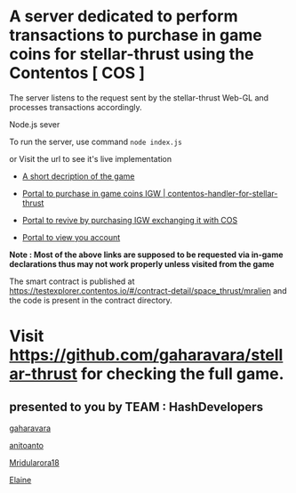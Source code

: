 # A server dedicated to perform transactions to purchase in game coins for stellar-thrust using the Contentos [ COS ]

The server listens to the request sent by the stellar-thrust Web-GL and processes transactions accordingly.


Node.js sever


To run the server, use command `node index.js`


or Visit the url to see it's live implementation 
* [A short decription of the game ](https://block-contentos.herokuapp.com/)

* [Portal to purchase in game coins IGW | contentos-handler-for-stellar-thrust ](https://block-contentos.herokuapp.com/transact)

* [Portal to revive by purchasing IGW exchanging it with COS ](https://block-contentos.herokuapp.com/revive)

* [Portal to view you account ](https://block-contentos.herokuapp.com/account)

**Note : Most of the above links are supposed to be requested via in-game declarations thus may not work properly unless visited from the game**

The smart contract is published at https://testexplorer.contentos.io/#/contract-detail/space_thrust/mralien and the code is present
in the contract directory.

# Visit https://github.com/gaharavara/stellar-thrust for checking the full game.

## presented to you by TEAM : HashDevelopers 

[gaharavara](https://github.com/gaharavara)

[anitoanto](https://github.com/anitoanto) 

[Mridularora18](https://github.com/Mridularora18)

[Elaine](https://github.com/MackRoe)
